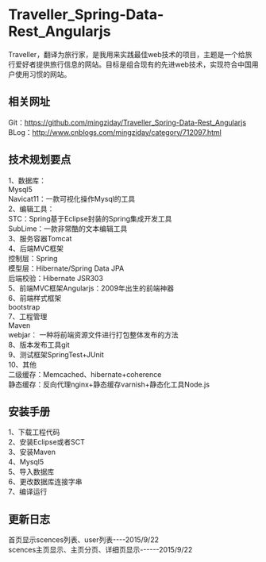 # Traveller_Spring-Data-Rest_Angularjs
Traveller，翻译为旅行家，是我用来实践最佳web技术的项目，主题是一个给旅行爱好者提供旅行信息的网站。目标是组合现有的先进web技术，实现符合中国用户使用习惯的网站。

相关网址
-------------------------
Git：https://github.com/mingziday/Traveller_Spring-Data-Rest_Angularjs  
BLog：http://www.cnblogs.com/mingziday/category/712097.html

技术规划要点
-------------------------
1、数据库：   
Mysql5    
Navicat11：一款可视化操作Mysql的工具  
2、编辑工具：   
STC：Spring基于Eclipse封装的Spring集成开发工具   
SubLime：一款非常酷的文本编辑工具   
3、服务容器Tomcat   
4、后端MVC框架   
控制层：Spring   
模型层：Hibernate/Spring Data JPA    
后端校验：Hibernate JSR303   
5、前端MVC框架Angularjs：2009年出生的前端神器   
6、前端样式框架   
bootstrap  
7、工程管理   
Maven   
webjar： 一种将前端资源文件进行打包整体发布的方法   
8、版本发布工具git   
9、测试框架SpringTest+JUnit    
10、其他    
二级缓存：Memcached、hibernate+coherence     
静态缓存：反向代理nginx+静态缓存varnish+静态化工具Node.js  

安装手册
------------------------
1、下载工程代码  
2、安装Eclipse或者SCT  
3、安装Maven  
4、Mysql5  
5、导入数据库  
6、更改数据库连接字串  
7、编译运行


更新日志
-------------------------
首页显示scences列表、user列表----2015/9/22   
scences主页显示、主页分页、详细页显示------2015/9/22   

